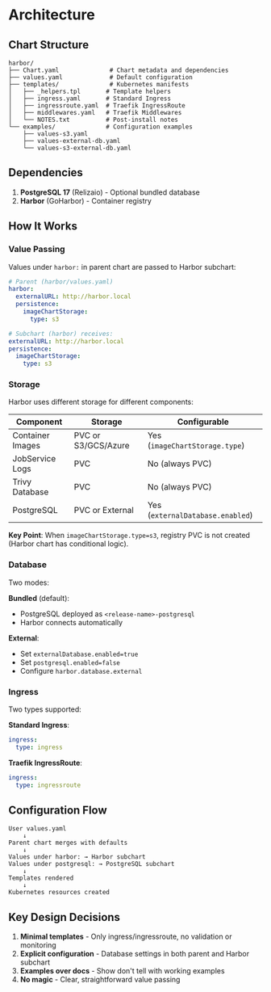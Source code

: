 # Architecture

## Chart Structure

```
harbor/
├── Chart.yaml              # Chart metadata and dependencies
├── values.yaml             # Default configuration
├── templates/              # Kubernetes manifests
│   ├── _helpers.tpl       # Template helpers
│   ├── ingress.yaml       # Standard Ingress
│   ├── ingressroute.yaml  # Traefik IngressRoute
│   ├── middlewares.yaml   # Traefik Middlewares
│   └── NOTES.txt          # Post-install notes
└── examples/              # Configuration examples
    ├── values-s3.yaml
    ├── values-external-db.yaml
    └── values-s3-external-db.yaml
```

## Dependencies

1. **PostgreSQL 17** (Relizaio) - Optional bundled database
2. **Harbor** (GoHarbor) - Container registry

## How It Works

### Value Passing

Values under `harbor:` in parent chart are passed to Harbor subchart:

```yaml
# Parent (harbor/values.yaml)
harbor:
  externalURL: http://harbor.local
  persistence:
    imageChartStorage:
      type: s3

# Subchart (harbor) receives:
externalURL: http://harbor.local
persistence:
  imageChartStorage:
    type: s3
```

### Storage

Harbor uses different storage for different components:

| Component | Storage | Configurable |
|-----------|---------|--------------|
| Container Images | PVC or S3/GCS/Azure | Yes (`imageChartStorage.type`) |
| JobService Logs | PVC | No (always PVC) |
| Trivy Database | PVC | No (always PVC) |
| PostgreSQL | PVC or External | Yes (`externalDatabase.enabled`) |

**Key Point**: When `imageChartStorage.type=s3`, registry PVC is not created (Harbor chart has conditional logic).

### Database

Two modes:

**Bundled** (default):
- PostgreSQL deployed as `<release-name>-postgresql`
- Harbor connects automatically

**External**:
- Set `externalDatabase.enabled=true`
- Set `postgresql.enabled=false`
- Configure `harbor.database.external`

### Ingress

Two types supported:

**Standard Ingress**:
```yaml
ingress:
  type: ingress
```

**Traefik IngressRoute**:
```yaml
ingress:
  type: ingressroute
```

## Configuration Flow

```
User values.yaml
    ↓
Parent chart merges with defaults
    ↓
Values under harbor: → Harbor subchart
Values under postgresql: → PostgreSQL subchart
    ↓
Templates rendered
    ↓
Kubernetes resources created
```

## Key Design Decisions

1. **Minimal templates** - Only ingress/ingressroute, no validation or monitoring
2. **Explicit configuration** - Database settings in both parent and Harbor subchart
3. **Examples over docs** - Show don't tell with working examples
4. **No magic** - Clear, straightforward value passing
